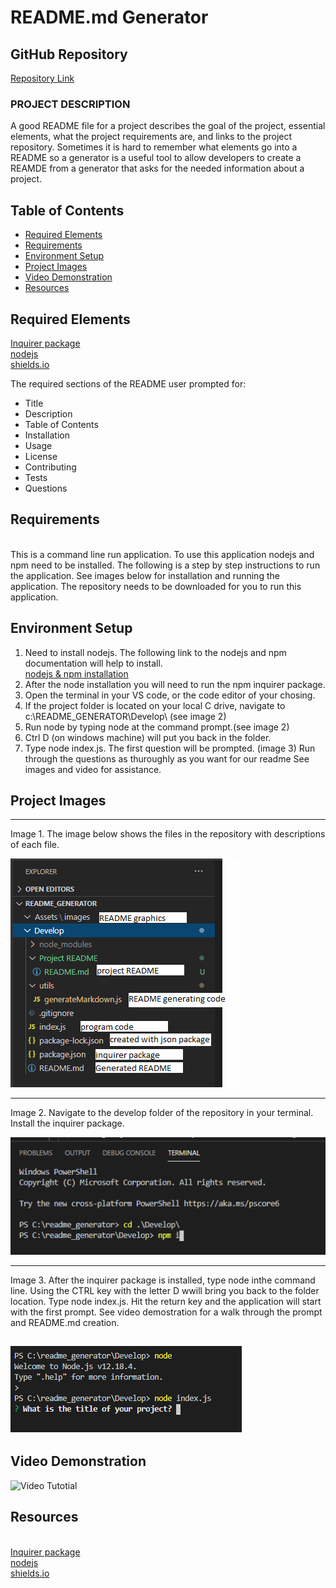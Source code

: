 # README.md Generator

## GitHub Repository
[Repository Link](https://github.com/eaborden/readme_generator)

### PROJECT DESCRIPTION

A good README file for a project describes the goal of the project, essential elements, what the project requirements are, and links to the project repository.  Sometimes it is hard to remember what elements go into a README so a generator is a useful tool to allow developers to create a REAMDE from a generator that asks for the needed information about a project.

## Table of Contents
  
  * [Required Elements](#required-elements)
  * [Requirements](#requirements)
  * [Environment Setup](#environment-setup)
  * [Project Images](#project-images)
  * [Video Demonstration](#video-demonstration)
  * [Resources](#resources)


## Required Elements
[Inquirer package](https://www.npmjs.com/package/inquirer) \
[nodejs](https://nodejs.dev/) \
[shields.io](https://shields.io/)

The required sections of the README user prompted for:

 * Title
  * Description
  * Table of Contents
  * Installation
  * Usage
  * License
  * Contributing
  * Tests
  * Questions

## Requirements
\
This is a command line run application.  To use this application nodejs and npm need to be installed.  The following is a step by step instructions to run the application.  See images below for installation and running the application.
The repository needs to be downloaded for you to run this application.

## Environment Setup

1. Need to install nodejs.  The following link to the nodejs and npm documentation will help to install.  
[nodejs & npm installation](https://nodejs.dev/learn/how-to-install-nodejs)
2. After the node installation you will need to run the npm inquirer package.  
3. Open the terminal in your VS code, or the code editor of your chosing.
4. If the project folder is located on your local C drive, navigate to c:\README_GENERATOR\Develop\ (see image 2)
5. Run node by typing node at the command prompt.(see image 2)
6. Ctrl D (on windows machine) will put you back in the folder.
7. Type node index.js.  The first question will be prompted. (image 3)
Run through the questions as thuroughly as you want for our readme See images and video for assistance.

## Project Images

---

Image 1. The image below shows the files in the repository with descriptions of each file. 

![repository](https://github.com/eaborden/readme_generator/blob/master/Assets/images/repository.PNG?raw=true)


---

Image 2. Navigate to the develop folder of the repository in your terminal.  Install the inquirer package.

![npm_install](https://github.com/eaborden/readme_generator/blob/master/Assets/images/npm_install.PNG?raw=true)

---

Image 3. After the inquirer package is installed, type node inthe command line.  Using the CTRL key with the letter D wwill bring you back to the folder location.  Type node index.js.  Hit the return key and the application will start with the first prompt.  See video demostration for a walk
through the prompt and README.md creation.

![index](https://github.com/eaborden/readme_generator/blob/master/Assets/images/indexjs.PNG?raw=true)
---

## Video Demonstration 

![Video Tutotial](https://drive.google.com/file/d/1IliyrMUaroERhf6O0lhLnBKDfGcaOMWD/view?usp=sharing)

## Resources 
\
[Inquirer package](https://www.npmjs.com/package/inquirer) \
[nodejs](https://nodejs.dev/) \
[shields.io](https://shields.io/)

